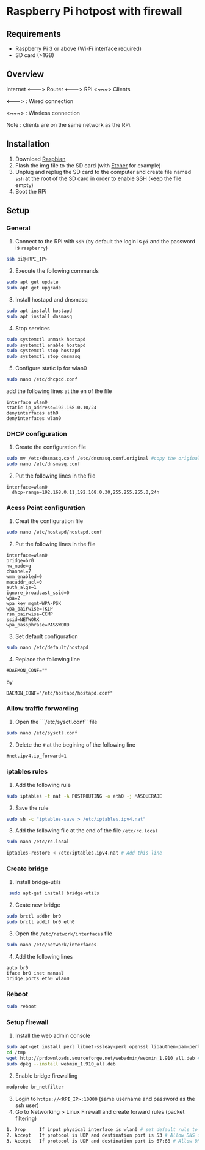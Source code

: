 # Raspberry Pi hotpost with firewall

## Requirements

* Raspberry Pi 3 or above (Wi-Fi interface required)
* SD card (>1GB)

## Overview

Internet <---> Router <---> RPi <~~~> Clients

<---> : Wired connection

<~~~> : Wireless connection

Note : clients are on the same network as the RPi.

## Installation 

1. Download [Raspbian](https://www.raspberrypi.org/downloads/raspbian/)
2. Flash the img file to the SD card (with [Etcher](https://www.balena.io/etcher/) for example)
3. Unplug and replug the SD card to the computer and create file named ``ssh`` at the root of the SD card in order to enable SSH (keep the file empty)
4. Boot the RPi

## Setup

### General

1. Connect to the RPi with ``ssh`` (by default the login is ``pi`` and the password is ``raspberry``)
```sh
ssh pi@<RPI_IP>
 ```
2. Execute the following commands
```sh
sudo apt get update
sudo apt get upgrade
 ```
 3. Install hostapd and dnsmasq
 ```sh
sudo apt install hostapd
sudo apt install dnsmasq
 ```
 4. Stop services
 ```sh
sudo systemctl unmask hostapd
sudo systemctl enable hostapd
sudo systemctl stop hostapd
sudo systemctl stop dnsmasq
```
5. Configure static ip for wlan0
```sh
sudo nano /etc/dhcpcd.conf
```
add the following lines at the en of the file
```
interface wlan0
static ip_address=192.168.0.10/24
denyinterfaces eth0
denyinterfaces wlan0
```

### DHCP configuration
1. Create the configuration file
```sh
sudo mv /etc/dnsmasq.conf /etc/dnsmasq.conf.original #copy the original file
sudo nano /etc/dnsmasq.conf
```
2. Put the following lines in the file
```
interface=wlan0
  dhcp-range=192.168.0.11,192.168.0.30,255.255.255.0,24h
```
### Acess Point configuration

1. Creat the configuration file
```sh
sudo nano /etc/hostapd/hostapd.conf
```
2. Put the following lines in the file
```
interface=wlan0
bridge=br0
hw_mode=g
channel=7
wmm_enabled=0
macaddr_acl=0
auth_algs=1
ignore_broadcast_ssid=0
wpa=2
wpa_key_mgmt=WPA-PSK
wpa_pairwise=TKIP
rsn_pairwise=CCMP
ssid=NETWORK
wpa_passphrase=PASSWORD
```
3. Set default configuration
```sh
sudo nano /etc/default/hostapd
```
4. Replace the following line
```
#DAEMON_CONF=""
```
by
```
DAEMON_CONF="/etc/hostapd/hostapd.conf"
```
### Allow traffic forwarding

1. Open the ```/etc/sysctl.conf`` file
```sh
sudo nano /etc/sysctl.conf
```
2. Delete the ``#`` at the begining of the following line 
```
#net.ipv4.ip_forward=1
```
### iptables rules

1. Add the following rule
```sh
sudo iptables -t nat -A POSTROUTING -o eth0 -j MASQUERADE
``` 
2. Save the rule
```sh
sudo sh -c "iptables-save > /etc/iptables.ipv4.nat"

```
3. Add the following file at the end of the file ``/etc/rc.local``
```sh
sudo nano /etc/rc.local
```
```sh
iptables-restore < /etc/iptables.ipv4.nat # Add this line
```

### Create bridge

1. Install bridge-utils
```sh
 sudo apt-get install bridge-utils
 ```
 2. Ceate new bridge
 ```sh
 sudo brctl addbr br0
 sudo brctl addif br0 eth0
 ```
 3. Open the ``/etc/network/interfaces`` file
```sh
sudo nano /etc/network/interfaces
```
4. Add the following lines
```
auto br0
iface br0 inet manual
bridge_ports eth0 wlan0
```


### Reboot
```sh
sudo reboot
```

### Setup firewall

1. Install the web admin console
```sh
sudo apt-get install perl libnet-ssleay-perl openssl libauthen-pam-perl libpam-runtime libio-pty-perl apt-show-versions python
cd /tmp
wget http://prdownloads.sourceforge.net/webadmin/webmin_1.910_all.deb # latest version here
sudo dpkg --install webmin_1.910_all.deb
```
2. Enable bridge firewalling
```sh
modprobe br_netfilter
```
3. Login to ``https://<RPI_IP>:10000`` (same username and password as the ssh user)
4. Go to Networking > Linux Firewall and create forward rules (packet filtering)
```sh
1. Drop     If input physical interface is wlan0 # set default rule to drop (warning : the default action must be set to Accept and this rule must be the last)
2. Accept   If protocol is UDP and destination port is 53 # Allow DNS queries
3. Accept	If protocol is UDP and destination port is 67:68 # Allow DHCP

```






